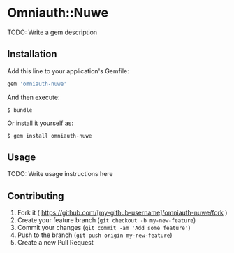# Omniauth::Nuwe

TODO: Write a gem description

## Installation

Add this line to your application's Gemfile:

```ruby
gem 'omniauth-nuwe'
```

And then execute:

    $ bundle

Or install it yourself as:

    $ gem install omniauth-nuwe

## Usage

TODO: Write usage instructions here

## Contributing

1. Fork it ( https://github.com/[my-github-username]/omniauth-nuwe/fork )
2. Create your feature branch (`git checkout -b my-new-feature`)
3. Commit your changes (`git commit -am 'Add some feature'`)
4. Push to the branch (`git push origin my-new-feature`)
5. Create a new Pull Request
